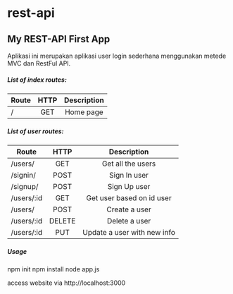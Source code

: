 # rest-api

## My REST-API First App

Aplikasi ini merupakan aplikasi user login sederhana menggunakan metede MVC dan RestFul API.

##### List of index routes:

| Route    | HTTP  | Description   |    
|--------- |:-----:|:-------------:|
| /        | GET   | Home page     |  

##### List of user routes:

| Route        |  HTTP  |                 Description                    |
|--------------|:------:|:----------------------------------------------:|
| /users/      | GET    | Get all the users                              |
| /signin/     | POST   | Sign In user                                   |
| /signup/     | POST   | Sign Up user                                   |
| /users/:id   | GET    | Get user based on id user                      |
| /users/      | POST   | Create a user                                  |
| /users/:id   | DELETE | Delete a user                                  |
| /users/:id   | PUT    | Update a user with new info                    |


##### Usage

npm init
npm install
node app.js

access website via http://localhost:3000
